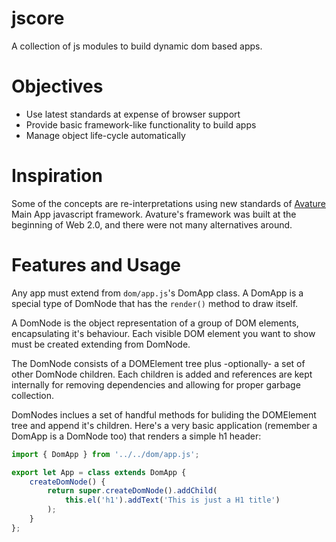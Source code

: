 # jscore

A collection of js modules to build dynamic dom based apps.

# Objectives

* Use latest standards at expense of browser support
* Provide basic framework-like functionality to build apps
* Manage object life-cycle automatically

# Inspiration

Some of the concepts are re-interpretations using new standards of [Avature](https://wwww.avature.net) Main App javascript framework. Avature's framework was built at the beginning of Web 2.0, and there were not many alternatives around.

# Features and Usage

Any app must extend from `dom/app.js`'s DomApp class. A DomApp is a special type of DomNode that has the `render()` method to draw itself.

A DomNode is the object representation of a group of DOM elements, encapsulating it's behaviour. Each visible DOM element you want to show must be created extending from DomNode.

The DomNode consists of a DOMElement tree plus -optionally- a set of other DomNode children. Each children is added and references are kept internally for removing dependencies and allowing for proper garbage collection.

DomNodes inclues a set of handful methods for buliding the DOMElement tree and append it's children. Here's a very basic application (remember a DomApp is a DomNode too) that renders a simple h1 header:

```javascript:demo/readme/demo1.js
import { DomApp } from '../../dom/app.js';

export let App = class extends DomApp {
    createDomNode() {
        return super.createDomNode().addChild(
            this.el('h1').addText('This is just a H1 title')
        );
    }
};
```
